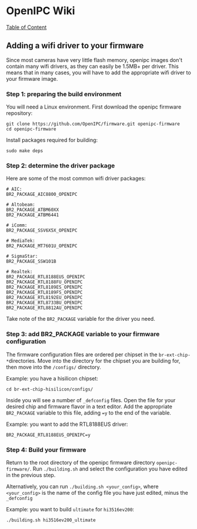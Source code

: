 # OpenIPC Wiki
[Table of Content](../README.md)

Adding a wifi driver to your firmware
---
Since most cameras have very little flash memory, openipc images don't contain many wifi drivers, as they can easily be 1.5MB+ per driver.
This means that in many cases, you will have to add the appropriate wifi driver to your firmware image.

### Step 1: preparing the build environment
You will need a Linux environment. First download the openipc firmware repository:

```
git clone https://github.com/OpenIPC/firmware.git openipc-firmware
cd openipc-firmware
```

Install packages required for building:

```
sudo make deps
```

### Step 2: determine the driver package
Here are some of the most common wifi driver packages:
```
# AIC:
BR2_PACKAGE_AIC8800_OPENIPC

# Altobeam:
BR2_PACKAGE_ATBM60XX
BR2_PACKAGE_ATBM6441

# iComm:
BR2_PACKAGE_SSV6X5X_OPENIPC

# MediaTek:
BR2_PACKAGE_MT7601U_OPENIPC

# SigmaStar:
BR2_PACKAGE_SSW101B

# Realtek:
BR2_PACKAGE_RTL8188EUS_OPENIPC
BR2_PACKAGE_RTL8188FU_OPENIPC
BR2_PACKAGE_RTL8189ES_OPENIPC
BR2_PACKAGE_RTL8189FS_OPENIPC
BR2_PACKAGE_RTL8192EU_OPENIPC
BR2_PACKAGE_RTL8733BU_OPENIPC
BR2_PACKAGE_RTL8812AU_OPENIPC
```

Take note of the `BR2_PACKAGE` variable for the driver you need.

### Step 3: add BR2_PACKAGE variable to your firmware configuration
The firmware configuration files are ordered per chipset in the `br-ext-chip-*`directories. Move into the directory for the chipset you are building for, then move into the `/configs/` directory.

Example: you have a hisilicon chipset:

`cd br-ext-chip-hisilicon/configs/`

Inside you will see a number of `_defconfig` files. Open the file for your desired chip and firmware flavor in a text editor.
Add the appropriate `BR2_PACKAGE` variable to this file, adding `=y` to the end of the variable. 

Example: you want to add the RTL8188EUS driver:

`BR2_PACKAGE_RTL8188EUS_OPENIPC=y`

### Step 4: Build your firmware
Return to the root directory of the openipc firmware directory `openipc-firmware/`.
Run `./building.sh` and select the configuration you have edited in the previous step.

Alternatively, you can run `./building.sh <your_config>`, where `<your_config>` is the name of the config file you have just edited, minus the `_defconfig`

Example: you want to build `ultimate` for `hi3516ev200`:

`./building.sh hi3516ev200_ultimate`

